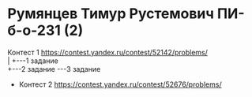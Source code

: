 # Румянцев Тимур Рустемович ПИ-б-о-231 (2)

Контест 1 https://contest.yandex.ru/contest/52142/problems/  
|
+---1 задание  
+---2 задание
\---3 задание 

- Контест 2 https://contest.yandex.ru/contest/52676/problems/


